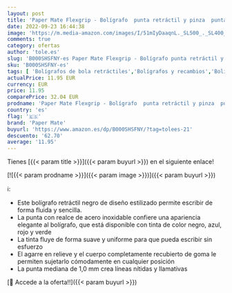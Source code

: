 ```yaml
---
layout: post
title: 'Paper Mate Flexgrip - Bolígrafo  punta retráctil y pinza  punta mediana de 1.0 mm  caja de 12  color negro'
date: 2022-09-23 16:44:38
image: 'https://m.media-amazon.com/images/I/51mIyDaaqnL._SL500_._SL400_.jpg'
comments: true
category: ofertas
author: 'tole.es'
slug: 'B000SHSFNY-es Paper Mate Flexgrip - Bolígrafo punta retráctil y pinza...'
sku: 'B000SHSFNY-es'
tags: [ 'Bolígrafos de bola retráctiles','Bolígrafos y recambios','Bolígrafos, lápices y útiles de escritura','Oficina y papelería','bolígrafo','mate','paper','paper mate','🇪🇸', ]
actualPrice: 11.95 EUR
currency: EUR
price: 11.95
comparePrice: 32.04 EUR
prodname: 'Paper Mate Flexgrip - Bolígrafo  punta retráctil y pinza  punta mediana de 1.0 mm  caja de 12  color negro'
country: 'es'
flag: '🇪🇸'
brand: 'Paper Mate'
buyurl: 'https://www.amazon.es/dp/B000SHSFNY/?tag=tolees-21'
descuento: '62.70'
average: '11.95'
---
```


Tienes [{{< param title >}}]({{< param buyurl >}}) en el siguiente enlace!

[![{{< param prodname >}}]({{< param image >}})]({{< param buyurl >}})

ℹ️:

- Este bolígrafo retráctil negro de diseño estilizado permite escribir de forma fluida y sencilla.
- La punta con realce de acero inoxidable confiere una apariencia elegante al bolígrafo, que está disponible con tinta de color negro, azul, rojo y verde
- La tinta fluye de forma suave y uniforme para que pueda escribir sin esfuerzo
- El agarre en relieve y el cuerpo completamente recubierto de goma le permiten sujetarlo cómodamente en cualquier posición
- La punta mediana de 1,0 mm crea líneas nítidas y llamativas

[🛒 Accede a la oferta!!]({{< param buyurl >}})
